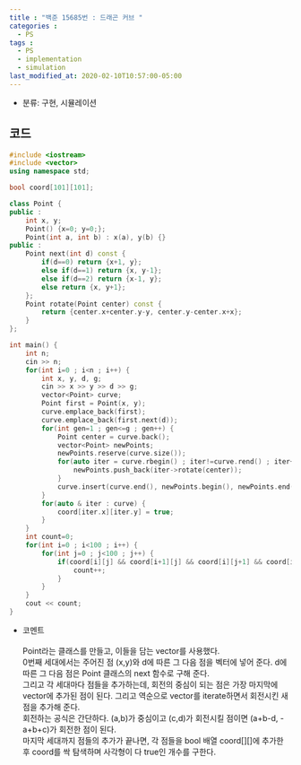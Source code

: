 ```yaml
---
title : "백준 15685번 : 드래곤 커브 "
categories : 
  - PS
tags :
  - PS
  - implementation
  - simulation
last_modified_at: 2020-02-10T10:57:00-05:00
---
```


- 분류: 구현, 시뮬레이션

## 코드
```cpp
#include <iostream>
#include <vector>
using namespace std;

bool coord[101][101];

class Point {
public :
    int x, y;
    Point() {x=0; y=0;};
    Point(int a, int b) : x(a), y(b) {}
public :
    Point next(int d) const {
        if(d==0) return {x+1, y};
        else if(d==1) return {x, y-1};
        else if(d==2) return {x-1, y};
        else return {x, y+1};
    };
    Point rotate(Point center) const {
        return {center.x+center.y-y, center.y-center.x+x};
    }
};

int main() {
    int n;
    cin >> n;
    for(int i=0 ; i<n ; i++) {
        int x, y, d, g;
        cin >> x >> y >> d >> g;
        vector<Point> curve;
        Point first = Point(x, y);
        curve.emplace_back(first);
        curve.emplace_back(first.next(d));
        for(int gen=1 ; gen<=g ; gen++) {
            Point center = curve.back();
            vector<Point> newPoints;
            newPoints.reserve(curve.size());
            for(auto iter = curve.rbegin() ; iter!=curve.rend() ; iter++) {
                newPoints.push_back(iter->rotate(center));
            }
            curve.insert(curve.end(), newPoints.begin(), newPoints.end());
        }
        for(auto & iter : curve) {
            coord[iter.x][iter.y] = true;
        }
    }
    int count=0;
    for(int i=0 ; i<100 ; i++) {
        for(int j=0 ; j<100 ; j++) {
            if(coord[i][j] && coord[i+1][j] && coord[i][j+1] && coord[i+1][j+1]) {
                count++;
            }
        }
    }
    cout << count;
}
```
- 코멘트<br /><br />
Point라는 클래스를 만들고, 이들을 담는 vector를 사용했다.<br />
0번째 세대에서는 주어진 점 (x,y)와 d에 따른 그 다음 점을 벡터에 넣어 준다. d에 따른 그 다음 점은 Point 클래스의 next 함수로 구해 준다.<br />
그리고 각 세대마다 점들을 추가하는데, 회전의 중심이 되는 점은 가장 마지막에 vector에 추가된 점이 된다. 그리고 역순으로 vector를 iterate하면서 회전시킨 새 점을 추가해 준다.<br />
회전하는 공식은 간단하다. (a,b)가 중심이고 (c,d)가 회전시킬 점이면 (a+b-d, -a+b+c)가 회전한 점이 된다.<br />
마지막 세대까지 점들의 추가가 끝나면, 각 점들을 bool 배열 coord[][]에 추가한 후 coord를 싹 탐색하며 사각형이 다 true인 개수를 구한다.<br />
